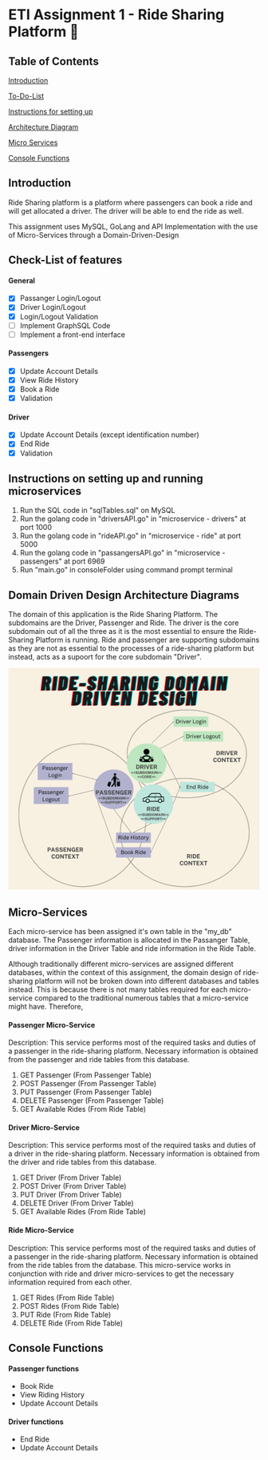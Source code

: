# ETI Assignment 1 - Ride Sharing Platform 🚗
## Table of Contents  
[Introduction](#introduction)

[To-Do-List](#todolist)

[Instructions for setting up](#instructions)

[Architecture Diagram](#arcdiagram)

[Micro Services](#microservices)

[Console Functions](#confunc)

## Introduction

<a name="introduction"/>
Ride Sharing platform is a platform where passengers can book a ride and will get allocated a driver. The driver will be able to end the ride as well. 

This assignment uses MySQL, GoLang and API Implementation with the use of Micro-Services through a Domain-Driven-Design

<a name="todolist"/>

## Check-List of features

#### General

- [x] Passanger Login/Logout
- [x] Driver Login/Logout
- [x] Login/Logout Validation
- [ ] Implement GraphSQL Code
- [ ] Implement a front-end interface

#### Passengers

- [x] Update Account Details
- [x] View Ride History
- [x] Book a Ride
- [x] Validation

#### Driver

- [x] Update Account Details (except identification number)
- [x] End Ride
- [x] Validation

<a name="instructions"/>

## Instructions on setting up and running microservices

1. Run the SQL code in "sqlTables.sql" on MySQL
2. Run the golang code in "driversAPI.go" in "microservice - drivers" at port 1000
3. Run the golang code in "rideAPI.go" in "microservice - ride" at port 5000
4. Run the golang code in "passangersAPI.go" in "microservice - passengers" at port 6969
5. Run "main.go" in consoleFolder using command prompt terminal

<a name="arcdiagram"/>

## Domain Driven Design Architecture Diagrams

The domain of this application is the Ride Sharing Platform.
The subdomains are the Driver, Passenger and Ride. The driver is the core subdomain out of all the three as it is the most essential to ensure the Ride-Sharing Platform is running. Ride and passenger are supporting subdomains as they are not as essential to the processes of a ride-sharing platform but instead, acts as a supoort for the core subdomain "Driver".

![Ride Sharing Platform Domain Driven Design Diagram](https://github.com/stopscratchingtables/ETI_Asg1/blob/main/Ride-Sharing%20Platform%20Domain%20Driven%20Design.png?raw=true)

<a name="microservices"/>

## Micro-Services

Each micro-service has been assigned it's own table in the "my_db" database.
The Passenger information is allocated in the Passanger Table, driver information in the Driver Table and ride information in the Ride Table.

Although traditionally different micro-services are assigned different databases, within the context of this assignment, the domain design of ride-sharing platform will not be broken down into different databases and tables instead. This is because there is not many tables required for each micro-service compared to the traditional numerous tables that a micro-service might have. Therefore, 

#### Passenger Micro-Service

Description:
This service performs most of the required tasks and duties of a passenger in the ride-sharing platform. Necessary information is obtained from the passenger and ride tables from this database.

1. GET Passenger (From Passenger Table)
2. POST Passenger (From Passenger Table)
3. PUT Passenger (From Passenger Table)
4. DELETE Passenger (From Passenger Table)
5. GET Available Rides (From Ride Table)

#### Driver Micro-Service

Description:
This service performs most of the required tasks and duties of a driver in the ride-sharing platform. Necessary information is obtained from the driver and ride tables from this database.

1. GET Driver (From Driver Table)
2. POST Driver (From Driver Table)
3. PUT Driver (From Driver Table)
4. DELETE Driver (From Driver Table)
5. GET Available Rides (From Ride Table)

#### Ride Micro-Service

Description:
This service performs most of the required tasks and duties of a passenger in the ride-sharing platform. Necessary information is obtained from the ride tables from the database. This micro-service works in conjunction with ride and driver micro-services to get the necessary information required from each other.

1. GET Rides (From Ride Table)
2. POST Rides (From Ride Table)
3. PUT Ride (From Ride Table)
4. DELETE Ride (From Ride Table)

<a name="confunc"/>

## Console Functions

#### Passenger functions
- Book Ride
- View Riding History
- Update Account Details

#### Driver functions
- End Ride
- Update Account Details


